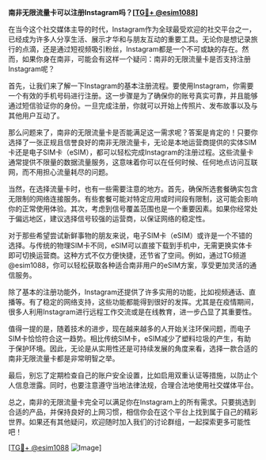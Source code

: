 **南非无限流量卡可以注册Instagram吗？[[TG💪+ @esim1088](https://t.me/s/esim1088)]**

在当今这个社交媒体主导的时代，Instagram作为全球最受欢迎的社交平台之一，已经成为许多人分享生活、展示才华和与朋友互动的重要工具。无论你是想记录旅行的点滴，还是通过短视频吸引粉丝，Instagram都是一个不可或缺的存在。然而，如果你身在南非，可能会有这样一个疑问：南非的无限流量卡是否支持注册Instagram呢？

首先，让我们来了解一下Instagram的基本注册流程。要使用Instagram，你需要一个有效的手机号码进行注册。这一步骤是为了确保你的账号真实可靠，并且能够通过短信验证你的身份。一旦完成注册，你就可以开始上传照片、发布故事以及与其他用户互动了。

那么问题来了，南非的无限流量卡是否能满足这一需求呢？答案是肯定的！只要你选择了一张正规且信誉良好的南非无限流量卡，无论是本地运营商提供的实体SIM卡还是电子SIM卡（eSIM），都可以轻松完成Instagram的注册过程。这些流量卡通常提供不限量的数据流量服务，这意味着你可以在任何时候、任何地点访问互联网，而不用担心流量耗尽的问题。

当然，在选择流量卡时，也有一些需要注意的地方。首先，确保所选套餐确实包含无限制的网络连接服务。有些套餐可能对特定应用或时间段有限制，这可能会影响你的正常使用体验。其次，考虑到信号覆盖范围也是一个重要因素。如果你经常处于偏远地区，建议选择信号较强的运营商，以保证网络的稳定性。

对于那些希望尝试新鲜事物的朋友来说，电子SIM卡（eSIM）或许是一个不错的选择。与传统的物理SIM卡不同，eSIM可以直接下载到手机中，无需更换实体卡即可切换运营商。这种方式不仅方便快捷，还节省了空间。例如，通过TG频道@esim1088，你可以轻松获取各种适合南非用户的eSIM方案，享受更加灵活的通信服务。

除了基本的注册功能外，Instagram还提供了许多实用的功能，比如视频通话、直播等。有了稳定的网络支持，这些功能都能得到很好的发挥。尤其是在疫情期间，很多人利用Instagram进行远程工作交流或是在线教育，进一步凸显了其重要性。

值得一提的是，随着技术的进步，现在越来越多的人开始关注环保问题，而电子SIM卡恰恰符合这一趋势。相比传统SIM卡，eSIM减少了塑料垃圾的产生，有助于保护环境。因此，无论是从实用性还是可持续发展的角度来看，选择一款合适的南非无限流量卡都是非常明智之举。

最后，别忘了定期检查自己的账户安全设置，比如启用双重认证等措施，以防止个人信息泄露。同时，也要注意遵守当地法律法规，合理合法地使用社交媒体平台。

总之，南非的无限流量卡完全可以满足你在Instagram上的所有需求。只要挑选到合适的产品，并保持良好的上网习惯，相信你会在这个平台上找到属于自己的精彩世界。如果还有其他疑问，欢迎随时加入我们的讨论群组，一起探索更多可能性吧！

[[TG💪+ @esim1088](https://t.me/s/esim1088) ![Image](https://i.postimg.cc/4NQfJmqS/Snipaste-2025-05-13-00-14-12.png)]